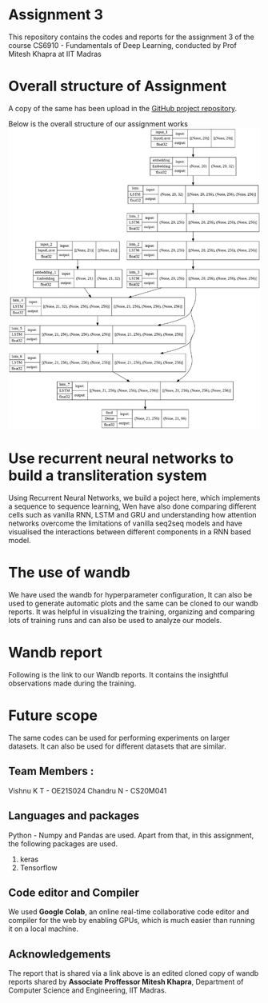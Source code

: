 # Assignment 3
This repository contains the codes and reports for the assignment 3 of the course CS6910 - Fundamentals of Deep Learning, conducted by Prof Mitesh Khapra at IIT Madras

# Overall structure of Assignment 
A copy of the same has been upload in the [GitHub project repository](https://github.com/ArupDas15/Fundamentals_Of_Deep_Learning/blob/master/cs6910_assignment3/seq2seq_with_attention/Nirmala.ttf).

Below is the overall structure of our assignment works </br>
![nazarandaaz](https://github.com/vishnukt2506/Assignment_3/blob/main/model.png)
# Use recurrent neural networks to build a transliteration system

Using Recurrent Neural Networks, we build a poject here, which implements a sequence to sequence learning, Wen have also done comparing different cells such as vanilla RNN, LSTM and GRU and understanding how attention networks overcome the limitations of vanilla seq2seq models and have visualised the interactions between different components in a RNN based model. 

# The use of wandb

We have used the wandb for hyperparameter configuration, It can also be used to generate automatic plots and the same can be cloned to our wandb reports. It was helpful in visualizing the training, organizing and comparing lots of training runs and can also be used to analyze our models.

# Wandb report
Following is the link to our Wandb reports. It contains the insightful observations made during the training.

# Future scope
The same codes can be used for performing experiments on larger datasets.
It can also be used for different datasets that are similar.
## **Team Members :**
Vishnu K T - OE21S024
Chandru N - CS20M041

## Languages and packages
Python - Numpy and Pandas are used. Apart from that, in this assignment, the following packages are used.
1. keras
2. Tensorflow

## Code editor and Compiler
We used **Google Colab**, an online real-time collaborative code editor and compiler for the web by enabling GPUs, which is much easier than running it on a local machine.

## Acknowledgements
The report that is shared via a link above is an edited cloned copy of wandb reports shared by **Associate Proffessor Mitesh Khapra**, Department of Computer Science and Engineering, IIT Madras.





